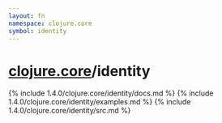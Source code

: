 ```yaml
---
layout: fn
namespace: clojure.core
symbol: identity
---
```


# [clojure.core](../)/identity

{% include 1.4.0/clojure.core/identity/docs.md %}
{% include 1.4.0/clojure.core/identity/examples.md %}
{% include 1.4.0/clojure.core/identity/src.md %}

